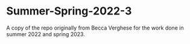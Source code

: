 # Summer-Spring-2022-3
A copy of the repo originally from Becca Verghese for the work done in summer 2022 and spring 2023.
